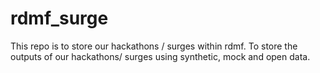 # rdmf_surge
This repo is to store our hackathons / surges within rdmf. To store the outputs of our hackathons/ surges using synthetic, mock and open data. 
